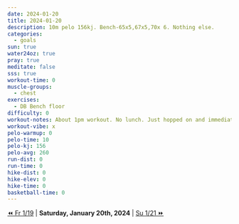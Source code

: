 ```yaml
---
date: 2024-01-20
title: 2024-01-20
description: 10m pelo 156kj. Bench-65x5,67x5,70x 6. Nothing else.
categories:
  - goals
sun: true
water24oz: true
pray: true
meditate: false
sss: true
workout-time: 0
muscle-groups:
  - chest
exercises:
  - DB Bench floor
difficulty: 0
workout-notes: About 1pm workout. No lunch. Just hopped on and immediately shot for 240 avg. stayed there for 5, doing about 73%, then last 5 min pushed it more.
workout-vibe: x
pelo-warmup: 0
pelo-time: 10
pelo-kj: 156
pelo-avg: 260
run-dist: 0
run-time: 0
hike-dist: 0
hike-elev: 0
hike-time: 0
basketball-time: 0
---
```

[⏪ Fr 1/19](goals/2024-01-19) | **Saturday, January 20th, 2024** | [Su 1/21 ⏩](goals/2024-01-21)


